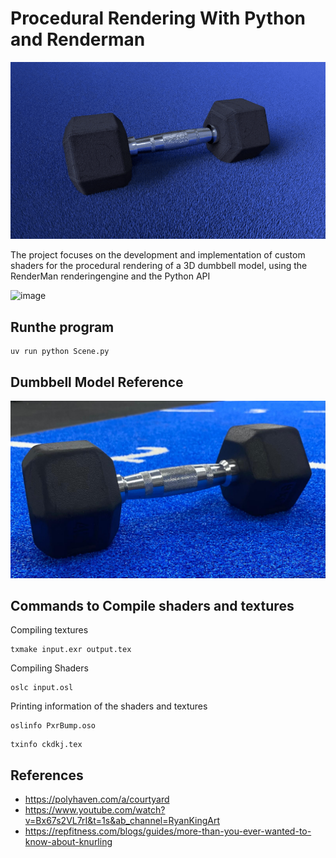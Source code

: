 # Procedural Rendering With Python and Renderman 

![image](clip.gif)

The project focuses on the development and implementation of custom shaders for the procedural rendering of a 3D dumbbell model, using the RenderMan renderingengine and the Python API

![image](/images/Dumbbell_1.png)


## Runthe program 
```
uv run python Scene.py
```

## Dumbbell Model Reference

![image](/images/Real.jpeg)

## Commands to Compile shaders and textures

Compiling textures
```
txmake input.exr output.tex
```

Compiling Shaders

```
oslc input.osl
```

Printing information of the shaders and textures
```
oslinfo PxrBump.oso
```
```
txinfo ckdkj.tex
```

## References
- https://polyhaven.com/a/courtyard
- https://www.youtube.com/watch?v=Bx67s2VL7rI&t=1s&ab_channel=RyanKingArt
- https://repfitness.com/blogs/guides/more-than-you-ever-wanted-to-know-about-knurling
